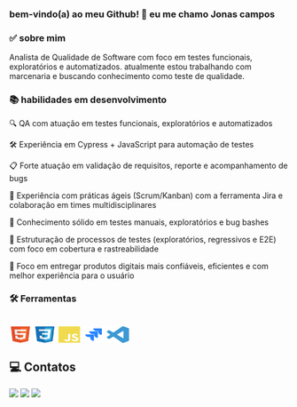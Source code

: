 ### bem-vindo(a) ao meu Github! 💙 eu me chamo Jonas campos


 ### ✅ sobre mim
 Analista de Qualidade de Software com foco em testes funcionais, exploratórios e automatizados. atualmente estou trabalhando com marcenaria
 e buscando conhecimento como teste de qualidade.

### 📚 habilidades em desenvolvimento

🔍 QA com atuação em testes funcionais, exploratórios e automatizados

🛠 Experiência em Cypress + JavaScript para automação de testes

📋 Forte atuação em validação de requisitos, reporte e acompanhamento de bugs

🚀 Experiência com práticas ágeis (Scrum/Kanban) com a ferramenta Jira e colaboração em times multidisciplinares

🧪 Conhecimento sólido em testes manuais, exploratórios e bug bashes

🧩 Estruturação de processos de testes (exploratórios, regressivos e E2E) com foco em cobertura e rastreabilidade

🎯 Foco em entregar produtos digitais mais confiáveis, eficientes e com melhor experiência para o usuário


### 🛠️ Ferramentas

<div style="display: inline_block"><br>
  <img align="center" alt="jonas-HTML" height="30" width="40" src="https://raw.githubusercontent.com/devicons/devicon/master/icons/html5/html5-original.svg">
  <img align="center" alt="jonas-CSS" height="30" width="40" src="https://raw.githubusercontent.com/devicons/devicon/master/icons/css3/css3-original.svg">
  <img align="center" alt="jonas-Js" height="30" width="40" src="https://raw.githubusercontent.com/devicons/devicon/master/icons/javascript/javascript-plain.svg">
  <img align="center" alt="jonas-jira" height="30" width="40" src="https://raw.githubusercontent.com/devicons/devicon/master/icons/jira/jira-plain.svg">
  <img align="center" alt="jonas-vscode" height="30" width="40" src="https://raw.githubusercontent.com/devicons/devicon/master/icons/vscode/vscode-plain.svg">

</div>

## 💻 Contatos

<div> 
  <a href="https://www.instagram.com/jonas_camposs0/" target="_blank"><img src="https://img.shields.io/badge/-Instagram-%23E4405F?style=for-the-badge&logo=instagram&logoColor=white" target="_blank"></a>
  <a href = "https://mail.google.com/mail/u/0/#inbox?compose=new"><img src="https://img.shields.io/badge/-Gmail-%23333?style=for-the-badge&logo=gmail&logoColor=white" target="_blank"></a>
  <a href="https://www.linkedin.com/in/jonas-campos-5a6a91243/" target="_blank"><img src="https://img.shields.io/badge/-LinkedIn-%230077B5?style=for-the-badge&logo=linkedin&logoColor=white" target="_blank"></a> 
 
 
</div>
